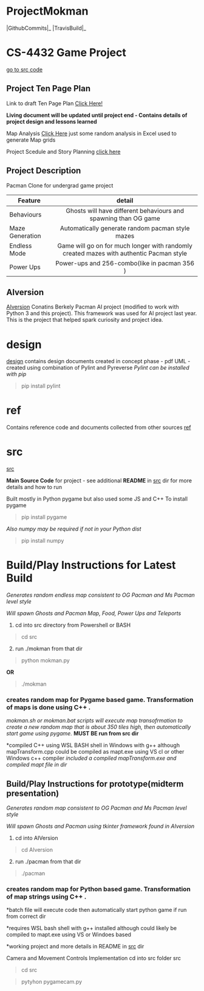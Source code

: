 # ProjectMokman

|GithubCommits|_ |TravisBuild|_

# CS-4432 Game Project

[go to src code](https://github.com/riklauder/ProjectMokman/tree/master/src)


## Project Ten Page Plan 
Link to draft Ten Page Plan [Click Here!](https://1drv.ms/w/s!BC3kPYTrDe8AjeF9RJC0USLp8sFAeg?e=tSCDXQZf9E-M0kjkdhoAug&at=9)

**Living document will be updated until project end - Contains details of project design and lessons learned**

Map Analysis [Click Here](https://1drv.ms/x/s!Ai3kPYTrDe8Aj4QXeZNKA7SK2G1UnA?e=kCqbm4)
just some random analysis in Excel used to generate Map grids

Project Scedule and Story Planning [click here](https://1drv.ms/x/s!Ai3kPYTrDe8Aj4VHUD1C-X5nfQ5vfA?e=CYuuac)

## Project Description
Pacman Clone for undergrad game project

| Feature       | detail        | 
| ------------- |:-------------:| 
| Behaviours | Ghosts will have different behaviours and spawning than OG game| 
| Maze Generation | Automatically generate random pacman style mazes   |
| Endless Mode | Game will go on for much longer with randomly created mazes with authentic Pacman style | 
| Power Ups | Power-ups and 256-combo(like in pacman 356 )  |


## AIversion
[AIversion](https://github.com/riklauder/ProjectMokman/tree/master/AIversion)
Conatins Berkely Pacman AI project (modified to work with Python 3 and this project).  This framework was used for AI project last year.
This is the project that helped spark curiosity and project idea.


# design
[design](https://github.com/riklauder/ProjectMokman/tree/master/design)
contains design documents created in concept phase - pdf UML - created using combination of Pylint and Pyreverse
*Pylint can be installed with pip*

>pip install pylint

# ref
Contains reference code and documents collected from other sources
[ref](https://github.com/riklauder/ProjectMokman/tree/master/ref)


# src
[src](https://github.com/riklauder/ProjectMokman/tree/master/src)

**Main Source Code** for project - see additional **README** in [src](https://github.com/riklauder/ProjectMokman/tree/master/src) dir for more details and how to run


Built mostly in Python pygame but also used some JS and C++
To install pygame

>pip install pygame

*Also numpy may be required if not in your Python dist*

>pip install numpy


# Build/Play Instructions for Latest Build
*Generates random endless map consistent to OG Pacman and Ms Pacman level style*

*Will spawn Ghosts and Pacman Map, Food, Power Ups and Teleports*


1.  cd into src directory from Powershell or BASH

>cd src

2.  run ./mokman from that dir

>python mokman.py

**OR**

>./mokman

### creates random map for Pygame based game. Transformation of maps is done using C++ .

*mokman.sh or mokman.bat scripts will execute map transofrmation to create a new random map that is about 350 tiles high, then automatically start game using pygame.*
**MUST BE run from src dir**

*compiled C++ using WSL BASH shell in Windows with g++ although mapTransform.cpp could be compiled as mapt.exe using VS cl or other Windows c++ compiler 
*included a compiled mapTransform.exe and compiled mapt file in dir*



## Build/Play Instructions for prototype(**midterm presentation**)
*Generates random map consistent to OG Pacman and Ms Pacman level style*

*Will spawn Ghosts and Pacman using tkinter framework found in AIversion*


1.  cd into AIVersion

>cd AIversion

2.  run ./pacman from that dir

>./pacman

### creates random map for Python based game. Transformation of map strings using C++ .

*batch file will execute code then automatically start python game if run from correct dir

*requires WSL bash shell with g++ installed although could likely be compiled to mapt.exe using VS or Windoes based  


*working project and more details in README in [src](https://github.com/riklauder/ProjectMokman/tree/master/src) dir


Camera and Movement Controls Implementation
cd into src folder src
>cd src


>pytyhon pygamecam.py
